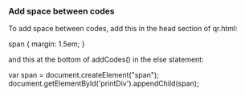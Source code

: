 ### Add space between codes
To add space between codes, add this in the head section of qr.html:

span {
                margin: 1.5em;
}

and this at the bottom of addCodes() in the else statement:

var span = document.createElement("span");
document.getElementById('printDiv').appendChild(span);

